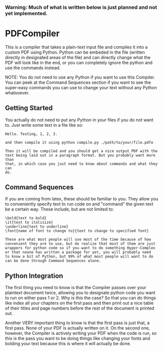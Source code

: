 ### Warning: Much of what is written below is just planned and not yet implemented.


# PDFCompiler

This is a compiler that takes a plain-text input file and compiles it into a
    custom PDF using Python. Python can be embeded in the file (written
    directly in designated areas of the file) and can directly change what the
    PDF will look like in the end, or you can completely ignore the python and
    use the commands instead.

NOTE: You do not need to use any Python if you want to use this Compiler.
    You can peek at the Command Sequences section if you want to see the
    super-easy commands you can use to change your text without any
    Python whatsoever.

## Getting Started

You actually do not need to put any Python in your files if you do not
    want to. Just write some text in a file like so:

    Hello. Testing, 1, 2, 3.

    and then compile it using python compile.py ./path/to/your/file.pdfo

    Then it will be compiled and you should get a nice output PDF with the
    text being laid out in a paragraph format. But you probably want more than
    that, in which case you just need to know about commands and what they can
    do.

## Command Sequences

If you are coming from latex, these should be familiar to you. They allow
    you to conveniently specify text to run code on and "command" the given
    text be a certain way. These include, but are not limited to:

    \bold{text to bold}
    \it{text to italisize}
    \underline{text to underline}
    \font{name of font to change to}{text to change to specified font}

    These are what most people will use most of the time because of how
    convenient they are to use, but do realize that most of them are just
    wrappers for python code so if you want to do something Hyper-Complex
    or that noone has written a package for yet, you will probably need
    to know a bit of Python, but 99% of what most people will want to do
    can be done through Command Sequences alone.

## Python Integration

The first thing you need to know is that the Compiler passes over your
    plaintext document twice, allowing you to designate python code you want
    to run on either pass 1 or 2. Why is this the case? So that you can do things
    like index all your chapters on the first pass and then print out a nice
    table of their titles and page numbers before the rest of the document is
    printed out.

Another VERY important thing to know is that the first pass is just that, a
    first pass. None of your PDF is actually written on it. On the second one,
    however, the Compiler is actively writing your PDF when the code is run, so
    this is the pass you want to be doing things like changing your fonts and
    bolding your text because this is where it will actually be done.

